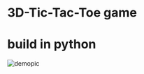 ﻿# 3D-Tic-Tac-Toe game
 # build in python
![demopic](https://user-images.githubusercontent.com/83545734/197739066-efae6e72-cd3c-49df-b724-bc18f6c09a01.png)
